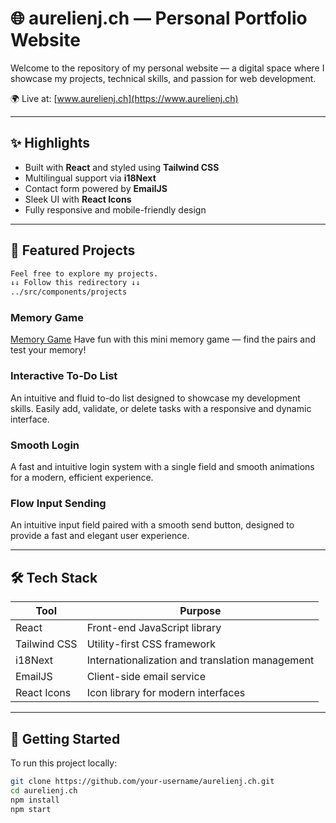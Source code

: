 # 🌐 aurelienj.ch — Personal Portfolio Website

Welcome to the repository of my personal website — a digital space where I showcase my projects, technical skills, and passion for web development.

🌍 Live at: [www.aurelienj.ch](https://www.aurelienj.ch)

---

## ✨ Highlights

- Built with **React** and styled using **Tailwind CSS**
- Multilingual support via **i18Next**
- Contact form powered by **EmailJS**
- Sleek UI with **React Icons**
- Fully responsive and mobile-friendly design

---

## 🧩 Featured Projects
```bash
Feel free to explore my projects.
↓↓ Follow this redirectory ↓↓
../src/components/projects
```
### Memory Game
[Memory Game](https://github.com/aurelien404/memory-game) 
Have fun with this mini memory game — find the pairs and test your memory!

### Interactive To-Do List  
An intuitive and fluid to-do list designed to showcase my development skills. Easily add, validate, or delete tasks with a responsive and dynamic interface.

### Smooth Login  
A fast and intuitive login system with a single field and smooth animations for a modern, efficient experience.

### Flow Input Sending  
An intuitive input field paired with a smooth send button, designed to provide a fast and elegant user experience.

---

## 🛠️ Tech Stack

| Tool         | Purpose                                           |
|--------------|---------------------------------------------------|
| React        | Front-end JavaScript library                      |
| Tailwind CSS | Utility-first CSS framework                       |
| i18Next      | Internationalization and translation management   |
| EmailJS      | Client-side email service                         |
| React Icons  | Icon library for modern interfaces                |

---

## 🚀 Getting Started

To run this project locally:

```bash
git clone https://github.com/your-username/aurelienj.ch.git
cd aurelienj.ch
npm install
npm start
